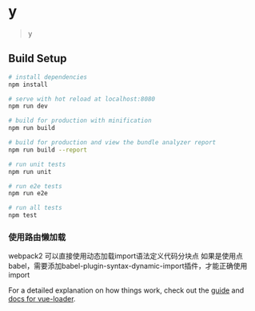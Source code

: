 # y

> y

## Build Setup

``` bash
# install dependencies
npm install

# serve with hot reload at localhost:8080
npm run dev

# build for production with minification
npm run build

# build for production and view the bundle analyzer report
npm run build --report

# run unit tests
npm run unit

# run e2e tests
npm run e2e

# run all tests
npm test
```
### 使用路由懒加载
webpack2 可以直接使用动态加载import语法定义代码分块点
如果是使用点babel，需要添加babel-plugin-syntax-dynamic-import插件，才能正确使用import

For a detailed explanation on how things work, check out the [guide](http://vuejs-templates.github.io/webpack/) and [docs for vue-loader](http://vuejs.github.io/vue-loader).
